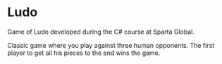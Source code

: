 # Ludo
Game of Ludo developed during the C# course at Sparta Global.

Classic game where you play against three human opponents. The first player to get all his pieces to the end wins the game.
